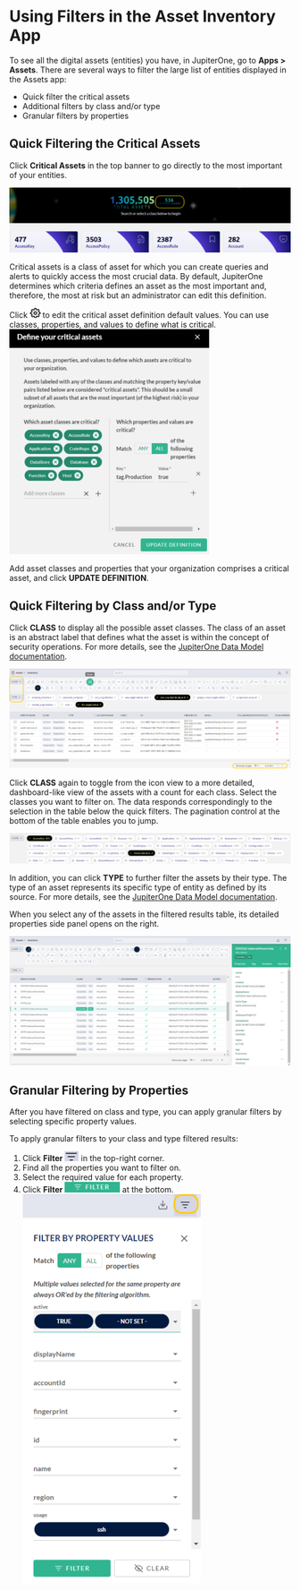 # Using Filters in the Asset Inventory App

To see all the digital assets (entities) you have, in JupiterOne, go to **Apps > Assets**. There are several ways to filter the large list of entities displayed in the Assets app:

- Quick filter the critical assets
- Additional filters by class and/or type
- Granular filters by properties

## Quick Filtering the Critical Assets

Click **Critical Assets** in the top banner to go directly to the most important of your entities.



![](../assets/asset-critical.png)

Critical assets is a class of asset for which you can create queries and alerts to quickly access the most crucial data. By default, JupiterOne determines which criteria defines an asset as the most important and, therefore, the most at risk but an administrator can edit this definition.

Click ![](../assets/icons/gear.png) to edit the critical asset definition default values. You can use classes, properties, and values to define what is critical.
![](../assets/asset-definition.png)

Add asset classes and properties that your organization comprises a critical asset, and click **UPDATE DEFINITION**.

## Quick Filtering by Class and/or Type

Click **CLASS** to display all the possible asset classes. The class of an asset is an abstract label that defines what the asset is within the concept of security operations. For more details, see the [JupiterOne Data Model documentation](../jupiterOne-data-model/jupiterone-data-model.md).

![](../assets/asset-quick-filter-type.png)

Click **CLASS** again to toggle from the icon view to a more detailed, dashboard-like view of the assets with a count for each class. Select the classes you want to filter on. The data responds correspondingly to the selection in the table below the quick filters. The pagination control at the bottom of the table enables you to jump.

![](../assets/asset-quick-filter-class-expanded.png)

In addition, you can click **TYPE** to further filter the assets by their type. The type of an asset represents its specific type of entity as defined by its source. For more details, see the [JupiterOne Data Model documentation](../jupiterOne-data-model/jupiterone-data-model.md).

When you select any of the assets in the filtered results table, its detailed properties side panel opens on the right.

![](../assets/asset-selected-entity-properties.png)

## Granular Filtering by Properties

After you have filtered on class and type, you can apply granular filters by selecting specific property values.

To apply granular filters to your class and type filtered results:

1. Click **Filter** ![filter](../assets/icons/filter.png) in the top-right corner.
2. Find all the properties you want to filter on.
3. Select the required value for each property.
4. Click **Filter** ![green-filter](../assets/icons/green-filter.png) at the bottom.
   ![](../assets/asset-property-filter-select.png)
